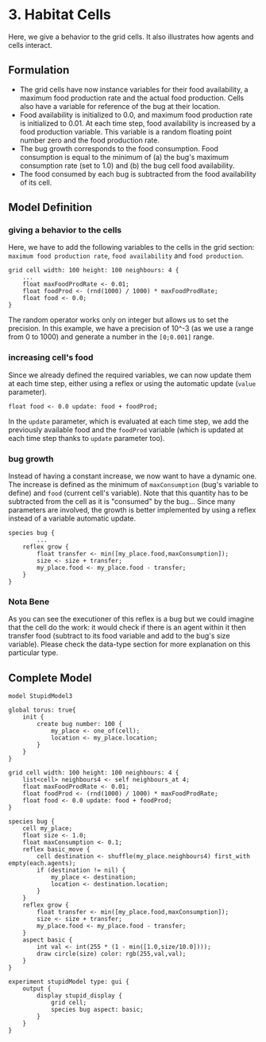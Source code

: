 # 3. Habitat Cells
Here, we give a behavior to the grid cells. It also illustrates how agents and cells interact.







## Formulation
  * The grid cells have now instance variables for their food availability, a maximum food production rate and the actual food production. Cells also have a variable for reference of the bug at their location.
  * Food availability is initialized to 0.0, and maximum food production rate is initialized to 0.01. At each time step, food availability is increased by a food production variable. This variable is a random floating point number  zero and the food production rate.
  * The bug growth corresponds to the food consumption. Food consumption is equal to the minimum of (a) the bug's maximum consumption rate (set to 1.0) and (b) the bug cell food availability.
  * The food consumed by each bug is subtracted from the food availability of its cell.




## Model Definition

### giving a behavior to the cells
Here, we have to add the following variables to the cells in the grid section: `maximum food production rate`, `food availability` and `food production`.

```
grid cell width: 100 height: 100 neighbours: 4 {
	...
	float maxFoodProdRate <- 0.01;
	float foodProd <- (rnd(1000) / 1000) * maxFoodProdRate;
	float food <- 0.0;
}
```

The random operator works only on integer but allows us to set the precision. In this example, we have a precision of 10^-3 (as we use a range from 0 to 1000) and generate a number in the `[0;0.001]` range.

### increasing cell's food
Since we already defined the required variables, we can now update them at each time step, either using a reflex or using the automatic update (`value` parameter).

```
float food <- 0.0 update: food + foodProd;
```

In the `update` parameter, which is evaluated at each time step, we add the previously available food and the `foodProd` variable (which is updated at each time step thanks to `update` parameter too).

### bug growth
Instead of having a constant increase, we now want to have a dynamic one. The increase is defined as the minimum of `maxConsumption` (bug's variable to define) and `food` (current cell's variable). Note that this quantity has to be subtracted from the cell as it is "consumed" by the bug...
Since many parameters are involved, the growth is better implemented by using a reflex instead of a variable automatic update.

```
species bug {
        ...
	reflex grow {
		float transfer <- min([my_place.food,maxConsumption]);
		size <- size + transfer;
		my_place.food <- my_place.food - transfer;
	}
}
```

### Nota Bene
As you can see the executioner of this reflex is a bug but we could imagine that the cell do the work: it would check if there is an agent within it then transfer food (subtract to its food variable and add to the bug's size variable).
Please check the data-type section for more explanation on this particular type.





## Complete Model

```
model StupidModel3

global torus: true{
	init {
		create bug number: 100 {
			my_place <- one_of(cell);
			location <- my_place.location;
		}
	}
}

grid cell width: 100 height: 100 neighbours: 4 {
	list<cell> neighbours4 <- self neighbours_at 4;
	float maxFoodProdRate <- 0.01;
	float foodProd <- (rnd(1000) / 1000) * maxFoodProdRate;
	float food <- 0.0 update: food + foodProd;
}

species bug {
	cell my_place;
	float size <- 1.0;
	float maxConsumption <- 0.1;
	reflex basic_move {
		cell destination <- shuffle(my_place.neighbours4) first_with empty(each.agents);
		if (destination != nil) {
			my_place <- destination;
			location <- destination.location;
		}
	}
	reflex grow {
		float transfer <- min([my_place.food,maxConsumption]);
		size <- size + transfer;
		my_place.food <- my_place.food - transfer;
	}
	aspect basic {
		int val <- int(255 * (1 - min([1.0,size/10.0])));
		draw circle(size) color: rgb(255,val,val);
	}
}

experiment stupidModel type: gui {
	output {
		display stupid_display {
			grid cell;
			species bug aspect: basic;
		}
	}
}

```